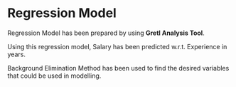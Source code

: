# Regression Model

Regression Model has been prepared by using <b>Gretl Analysis Tool</b>.

Using this regression model, Salary has been predicted w.r.t. Experience in years.

Background Elimination Method has been used to find the desired variables that could be used in modelling.
  
  
